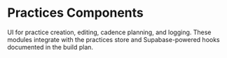 # Practices Components

UI for practice creation, editing, cadence planning, and logging. These modules integrate with the practices store and Supabase-powered hooks documented in the build plan.
